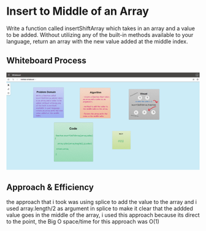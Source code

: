 # Insert to Middle of an Array
Write a function called insertShiftArray which takes in an array and a value to be added. Without utilizing any of the built-in methods available to your language, return an array with the new value added at the middle index.

## Whiteboard Process

![](./array-insert-shift.png)

## Approach & Efficiency
the approach that i took was using splice to add the value to the array and i used array.length/2 as argument in splice to make it clear that the addded value goes in the middle of the array, i used this approach because its direct to the point, the Big O space/time for this approach was O(1)